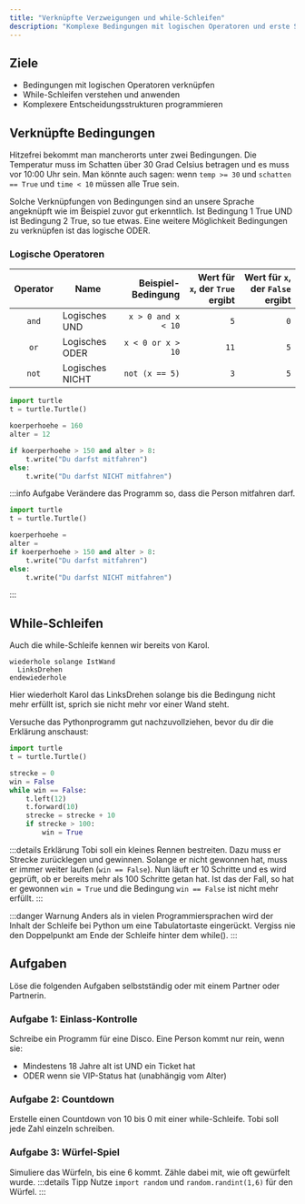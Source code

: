 ```yaml
---
title: "Verknüpfte Verzweigungen und while-Schleifen"
description: "Komplexe Bedingungen mit logischen Operatoren und erste Schleifen mit while."
---
```


## Ziele
- Bedingungen mit logischen Operatoren verknüpfen
- While-Schleifen verstehen und anwenden
- Komplexere Entscheidungsstrukturen programmieren

## Verknüpfte Bedingungen

Hitzefrei bekommt man mancherorts unter zwei Bedingungen. Die Temperatur muss im Schatten über 30 Grad Celsius betragen und es muss vor 10:00 Uhr sein. Man könnte auch sagen: wenn `temp >= 30` und `schatten == True` und `time < 10` müssen alle True sein.

Solche Verknüpfungen von Bedingungen sind an unsere Sprache angeknüpft wie im Beispiel zuvor gut erkenntlich. Ist Bedingung 1 True UND ist Bedingung 2 True, so tue etwas. Eine weitere Möglichkeit Bedingungen zu verknüpfen ist das logische ODER.

### Logische Operatoren
| Operator | Name               | Beispiel-Bedingung             | Wert für `x`, der `True` ergibt | Wert für `x`, der `False` ergibt |
|:-------:|--------------------|-------------------------------:|--------------------------------:|---------------------------------:|
| `and`   | Logisches UND      | `x > 0 and x < 10`             | `5`                             | `0`                              |
| `or`    | Logisches ODER     | `x < 0 or x > 10`              | `11`                            | `5`                              |
| `not`   | Logisches NICHT    | `not (x == 5)`                 | `3`                             | `5`                              |

```python
import turtle
t = turtle.Turtle()

koerperhoehe = 160
alter = 12

if koerperhoehe > 150 and alter > 8:
    t.write("Du darfst mitfahren")
else:
    t.write("Du darfst NICHT mitfahren")
```

:::info Aufgabe
Verändere das Programm so, dass die Person mitfahren darf.
```python
import turtle
t = turtle.Turtle()

koerperhoehe = 
alter = 
if koerperhoehe > 150 and alter > 8:
    t.write("Du darfst mitfahren")
else:
    t.write("Du darfst NICHT mitfahren")
```
:::

## While-Schleifen

Auch die while-Schleife kennen wir bereits von Karol.

```
wiederhole solange IstWand
  LinksDrehen
endewiederhole
```

Hier wiederholt Karol das LinksDrehen solange bis die Bedingung nicht mehr erfüllt ist, sprich sie nicht mehr vor einer Wand steht.

Versuche das Pythonprogramm gut nachzuvollziehen, bevor du dir die Erklärung anschaust:

```python
import turtle
t = turtle.Turtle()

strecke = 0
win = False
while win == False:
    t.left(12)
    t.forward(10)
    strecke = strecke + 10
    if strecke > 100:
        win = True
```

:::details Erklärung
Tobi soll ein kleines Rennen bestreiten. Dazu muss er Strecke zurücklegen und gewinnen. Solange er nicht gewonnen hat, muss er immer weiter laufen (`win == False`). Nun läuft er 10 Schritte und es wird geprüft, ob er bereits mehr als 100 Schritte getan hat. Ist das der Fall, so hat er gewonnen `win = True` und die Bedingung `win == False` ist nicht mehr erfüllt.
:::

:::danger Warnung
Anders als in vielen Programmiersprachen wird der Inhalt der Schleife bei Python um eine Tabulatortaste eingerückt. Vergiss nie den Doppelpunkt am Ende der Schleife hinter dem while().
:::

## Aufgaben

Löse die folgenden Aufgaben selbstständig oder mit einem Partner oder Partnerin.

### Aufgabe 1: Einlass-Kontrolle
Schreibe ein Programm für eine Disco. Eine Person kommt nur rein, wenn sie:
- Mindestens 18 Jahre alt ist UND ein Ticket hat
- ODER wenn sie VIP-Status hat (unabhängig vom Alter)

### Aufgabe 2: Countdown
Erstelle einen Countdown von 10 bis 0 mit einer while-Schleife. Tobi soll jede Zahl einzeln schreiben.

### Aufgabe 3: Würfel-Spiel
Simuliere das Würfeln, bis eine 6 kommt. Zähle dabei mit, wie oft gewürfelt wurde.
:::details Tipp
Nutze `import random` und `random.randint(1,6)` für den Würfel.
:::

